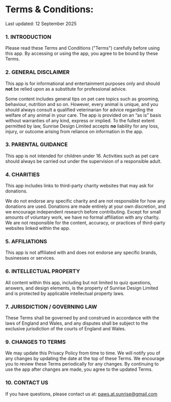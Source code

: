 # Terms & Conditions:

Last updated: 12 September 2025

### 1. INTRODUCTION

Please read these Terms and Conditions ("Terms") carefully before using this app. By accessing or using the app, you agree to be bound by these Terms.

### 2. GENERAL DISCLAIMER

This app is for informational and entertainment purposes only and should **not** be relied upon as a substitute for professional advice.

Some content includes general tips on pet care topics such as grooming, behaviour, nutrition and so on. 
However, every animal is unique, and you should always consult a qualified veterinarian for advice regarding the welfare of any animal in your care.
The app is provided on an “as is” basis without warranties of any kind, express or implied. To the fullest extent permitted by law, Sunrise Design Limited accepts **no** liability for any loss, injury, or outcome arising from reliance on information in the app.

### 3. PARENTAL GUIDANCE

This app is not intended for children under 16. Activities such as pet care should always be carried out under the supervision of a responsible adult.

### 4. CHARITIES

This app includes links to third-party charity websites that may ask for donations.

We do not endorse any specific charity and are not responsible for how any donations are used.
Donations are made entirely at your own discretion, and we encourage independent research before contributing.
Except for small amounts of voluntary work, we have no formal affiliation with any charity.
We are not responsible for the content, accuracy, or practices of third-party websites linked within the app.

### 5. AFFILIATIONS

This app is not affiliated with and does not endorse any specific brands, businesses or services.

### 6. INTELLECTUAL PROPERTY

All content within this app, including but not limited to quiz questions, answers, and design elements, is the property of Sunrise Design Limited and is protected by applicable intellectual property laws.

### 7. JURISDICTION / GOVERNING LAW 

These Terms shall be governed by and construed in accordance with the laws of England and Wales, and any disputes shall be subject to the exclusive jurisdiction of the courts of England and Wales.

### 9. CHANGES TO TERMS

We may update this Privacy Policy from time to time. We will notify you of any changes by updating the date at the top of these Terms. We encourage you to review these Terms periodically for any changes. By continuing to use the app after changes are made, you agree to the updated Terms.

### 10. CONTACT US

If you have questions, please contact us at: paws.at.sunrise@gmail.com

